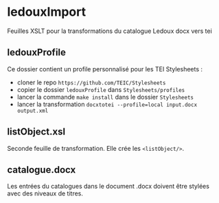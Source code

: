 # ledouxImport
Feuilles XSLT pour la transformations du catalogue Ledoux docx vers tei
## ledouxProfile
Ce dossier contient un profile personnalisé pour les TEI Stylesheets :
- cloner le repo `https://github.com/TEIC/Stylesheets`
- copier le dossier `ledouxProfile` dans `Stylesheets/profiles`
- lancer la commande `make install` dans le dossier `Stylesheets`
- lancer la transformation `docxtotei --profile=local input.docx output.xml`

## listObject.xsl
Seconde feuille de transformation. Elle crée les `<listObject/>`. 

## catalogue.docx
Les entrées du catalogues dans le document .docx doivent être stylées avec des niveaux de titres.
